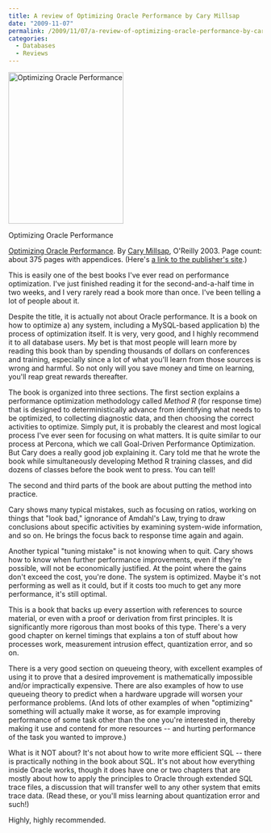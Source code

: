 ```yaml
---
title: A review of Optimizing Oracle Performance by Cary Millsap
date: "2009-11-07"
permalink: /2009/11/07/a-review-of-optimizing-oracle-performance-by-cary-millsap/
categories:
  - Databases
  - Reviews
---
```

<div id="attachment_1416" class="wp-caption alignleft" style="width: 238px">
  <a href="http://www.amazon.com/Optimizing-Oracle-Performance-Cary-Millsap/dp/059600527X?tag=xaprb-20"><img src="http://www.xaprb.com/blog/wp-content/uploads/2009/11/optimizing_oracle_performance-228x300.jpg" alt="Optimizing Oracle Performance" title="Optimizing Oracle Performance" width="228" height="300" class="size-medium wp-image-1416" /></a><p class="wp-caption-text">
    Optimizing Oracle Performance
  </p>
</div>

[Optimizing Oracle Performance][1]. By [Cary Millsap][2], O'Reilly 2003. Page count: about 375 pages with appendices. (Here's [a link to the publisher's site][3].)

This is easily one of the best books I've ever read on performance optimization. I've just finished reading it for the second-and-a-half time in two weeks, and I very rarely read a book more than once. I've been telling a lot of people about it.

Despite the title, it is actually not about Oracle performance. It is a book on how to optimize a) any system, including a MySQL-based application b) the process of optimization itself. It is very, very good, and I highly recommend it to all database users. My bet is that most people will learn more by reading this book than by spending thousands of dollars on conferences and training, especially since a lot of what you'll learn from those sources is wrong and harmful. So not only will you save money and time on learning, you'll reap great rewards thereafter.

The book is organized into three sections. The first section explains a performance optimization methodology called *Method R* (for response time) that is designed to deterministically advance from identifying what needs to be optimized, to collecting diagnostic data, and then choosing the correct activities to optimize. Simply put, it is probably the clearest and most logical process I've ever seen for focusing on what matters. It is quite similar to our process at Percona, which we call Goal-Driven Performance Optimization. But Cary does a really good job explaining it. Cary told me that he wrote the book while simultaneously developing Method R training classes, and did dozens of classes before the book went to press. You can tell!

The second and third parts of the book are about putting the method into practice.

Cary shows many typical mistakes, such as focusing on ratios, working on things that "look bad," ignorance of Amdahl's Law, trying to draw conclusions about specific activities by examining system-wide information, and so on. He brings the focus back to response time again and again.

Another typical "tuning mistake" is not knowing when to quit. Cary shows how to know when further performance improvements, even if they're possible, will not be economically justified. At the point where the gains don't exceed the cost, you're done. The system is optimized. Maybe it's not performing as well as it could, but if it costs too much to get any more performance, it's still optimal.

This is a book that backs up every assertion with references to source material, or even with a proof or derivation from first principles. It is significantly more rigorous than most books of this type. There's a very good chapter on kernel timings that explains a ton of stuff about how processes work, measurement intrusion effect, quantization error, and so on.

There is a very good section on queueing theory, with excellent examples of using it to prove that a desired improvement is mathematically impossible and/or impractically expensive. There are also examples of how to use queueing theory to predict when a hardware upgrade will worsen your performance problems. (And lots of other examples of when "optimizing" something will actually make it worse, as for example improving performance of some task other than the one you're interested in, thereby making it use and contend for more resources -- and hurting performance of the task you wanted to improve.)

What is it NOT about? It's not about how to write more efficient SQL -- there is practically nothing in the book about SQL. It's not about how everything inside Oracle works, though it does have one or two chapters that are mostly about how to apply the principles to Oracle through extended SQL trace files, a discussion that will transfer well to any other system that emits trace data. (Read these, or you'll miss learning about quantization error and such!)

Highly, highly recommended.

 [1]: http://www.amazon.com/Optimizing-Oracle-Performance-Cary-Millsap/dp/059600527X?tag=xaprb-20
 [2]: http://www.method-r.com/
 [3]: http://oreilly.com/catalog/9780596005276
